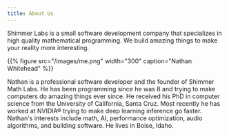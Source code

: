 ```yaml
---
title: About Us
---
```


Shimmer Labs is a small software development company that specializes in high
quality mathematical programming. We build amazing things to make your reality
more interesting.

<div class="flex flex-row flex-wrap md:flex-nowrap">

{{% figure src="/images/me.png" width="300" caption="Nathan Whitehead" %}}

Nathan is a professional software developer and the founder of Shimmer Math
Labs. He has been programming since he was 8 and trying to make computers do
amazing things ever since. He received his PhD in computer science from the
University of California, Santa Cruz. Most recently he has worked at NVIDIA®
trying to make deep learning inference go faster. Nathan's interests include
math, AI, performance optimization, audio algorithms, and building software. He
lives in Boise, Idaho.

</div>

